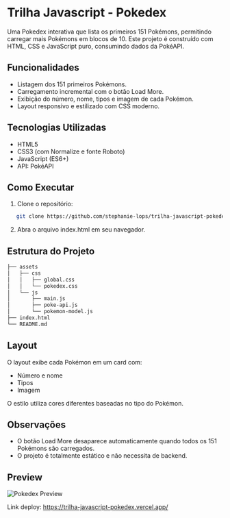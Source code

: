 # Trilha Javascript - Pokedex

Uma Pokedex interativa que lista os primeiros 151 Pokémons, permitindo carregar mais Pokémons em blocos de 10. Este projeto é construído com HTML, CSS e JavaScript puro, consumindo dados da PokéAPI.

## Funcionalidades

- Listagem dos 151 primeiros Pokémons.
- Carregamento incremental com o botão Load More.
- Exibição do número, nome, tipos e imagem de cada Pokémon.
- Layout responsivo e estilizado com CSS moderno.

## Tecnologias Utilizadas

- HTML5
- CSS3 (com Normalize e fonte Roboto)
- JavaScript (ES6+)
- API: PokéAPI

## Como Executar

1. Clone o repositório:

 ```bash
    git clone https://github.com/stephanie-lops/trilha-javascript-pokedex
```
2. Abra o arquivo index.html em seu navegador.


## Estrutura do Projeto
```bash
├── assets
│   ├── css
│   │   ├── global.css
│   │   └── pokedex.css
│   └── js
│       ├── main.js
│       ├── poke-api.js
│       └── pokemon-model.js
├── index.html
└── README.md
```
## Layout

O layout exibe cada Pokémon em um card com:

- Número e nome
- Tipos
- Imagem

O estilo utiliza cores diferentes baseadas no tipo do Pokémon.

## Observações

- O botão Load More desaparece automaticamente quando todos os 151 Pokémons são carregados.
- O projeto é totalmente estático e não necessita de backend.

## Preview

![Pokedex Preview](.images/pokedex-preview.PNG)

Link deploy: https://trilha-javascript-pokedex.vercel.app/
